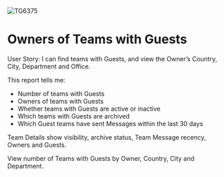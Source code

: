 ![TG6375](https://user-images.githubusercontent.com/69800776/92775640-7d3cc500-f396-11ea-9002-6aec67a0828b.png)

# Owners of Teams with Guests

User Story: I can find teams with Guests, and view the Owner’s Country, City, Department and Office.

This report tells me:

- Number of teams with Guests
- Owners of teams with Guests
- Whether teams with Guests are active or inactive
- Which teams with Guests are archived
- Which Guest teams have sent Messages within the last 30 days

Team Details show visibility, archive status, Team Message recency, Owners and Guests. 

View number of Teams with Guests by Owner, Country, City and Department. 
